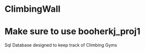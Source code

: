 # ClimbingWall
# Make sure to use booherkj_proj1
Sql Database designed to keep track of Climbing Gyms
